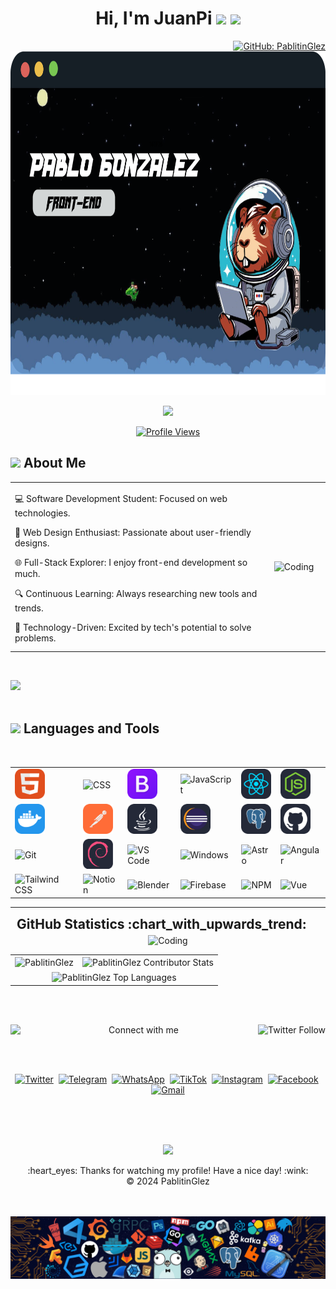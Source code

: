 

<h1 align="center"><b>Hi, I'm JuanPi </b>
  
  <img src="https://media.giphy.com/media/hvRJCLFzcasrR4ia7z/giphy.gif" width="35">
  <img src="https://emojis.slackmojis.com/emojis/images/1531849430/4246/blob-sunglasses.gif?1531849430" width="28"/>
</h1>

<div align="right"; margin-bottom: 20px;">
  <a href="https://github.com/PablitinGlez">
    <img src="https://img.shields.io/github/followers/PablitinGlez?label=follow&style=social" alt="GitHub: PablitinGlez"/>
  </a>
</div>

<div align="center">
<img src="https://github.com/PablitinGlez/PabloGonzalez/blob/main/fondo%20git.png" 
     alt="Banner de Bienvenida" width="100%" height="550">
</div>

<p align="center">
  <a href="https://github.com/DenverCoder1/readme-typing-svg">
    <img src="https://readme-typing-svg.herokuapp.com?font=Time+New+Roman&color=cyan&size=25&center=true&vCenter=true&width=600&height=100&lines=Hello+and+Welcome..&hearts;++;Software+Development+Student,;Web+Design+Enthusiast,;Web+Development+Lover,;Exploring+Backend+and+Frontend,;Always+Learning+New+Things..<3">
  </a>
</p>


<!--profile visit count-->



<div align="center">
  <a href="https://visitcount.itsvg.in">
    <img src="https://visitcount.itsvg.in/api?id=PablitinGlez&label=Profile%20Views&color=1&pretty=false" alt="Profile Views"/>
  </a>
</div>

## <picture><img src="https://github.com/7oSkaaa/7oSkaaa/blob/main/Images/about_me.gif?raw=true" width="50px"></picture> About Me



<table align="center">
<tr>
<td width="80%" align="left">
  
  <p style="margin-bottom: 10px;">💻 Software Development Student: Focused on web technologies.</p>
  <p style="margin-bottom: 10px;">🎨 Web Design Enthusiast: Passionate about user-friendly designs.</p>
  <p style="margin-bottom: 10px;">🌐 Full-Stack Explorer: I enjoy front-end development so much.</p>
  <p style="margin-bottom: 10px;">🔍 Continuous Learning: Always researching new tools and trends.</p>
  <p style="margin-bottom: 10px;">🚀 Technology-Driven: Excited by tech's potential to solve problems.</p>

</td>
<td width="20%" align="center">

  <img align="center" alt="Coding" width="150" src="https://c.tenor.com/GN73MKBawZYAAAAi/busy-cute.gif">

</td>
</tr>
</table>





<br>

<!-- Nothing weird to see here -->




<img src="https://user-images.githubusercontent.com/73097560/115834477-dbab4500-a447-11eb-908a-139a6edaec5c.gif"><br><br>

## <img src="https://media2.giphy.com/media/QssGEmpkyEOhBCb7e1/giphy.gif?cid=ecf05e47a0n3gi1bfqntqmob8g9aid1oyj2wr3ds3mg700bl&rid=giphy.gif" width ="25"><b> Languages and Tools</b>
<br>

<!-- Languages and Tools Section -->

<table align="center">
  <tr>
    <td>
      <img src="https://raw.githubusercontent.com/tandpfun/skill-icons/main/icons/HTML.svg" width="48" height="48" alt="HTML" />
    </td>
    <td>
      <img src="https://upload.wikimedia.org/wikipedia/commons/thumb/6/62/CSS3_logo.svg/48px-CSS3_logo.svg.png" width="48" height="48" alt="CSS" />
    </td>
    <td>
      <img src="https://raw.githubusercontent.com/tandpfun/skill-icons/main/icons/Bootstrap.svg" width="48" height="48" alt="Bootstrap" />
    </td>
    <td>
      <img src="https://upload.wikimedia.org/wikipedia/commons/thumb/9/99/Unofficial_JavaScript_logo_2.svg/1024px-Unofficial_JavaScript_logo_2.svg.png" width="48" height="48" alt="JavaScript" />
    </td>
    <td>
      <img src="https://raw.githubusercontent.com/tandpfun/skill-icons/main/icons/React-Dark.svg" width="48" height="48" alt="React" />
    </td>
    <td>
      <img src="https://raw.githubusercontent.com/tandpfun/skill-icons/main/icons/NodeJS-Dark.svg" width="48" height="48" alt="Node.js" />
    </td>
  </tr>
  <tr>
    <td>
      <img src="https://raw.githubusercontent.com/tandpfun/skill-icons/main/icons/Docker.svg" width="48" height="48" alt="Docker" />
    </td>
    <td>
      <img src="https://raw.githubusercontent.com/tandpfun/skill-icons/main/icons/Postman.svg" width="48" height="48" alt="Postman" />
    </td>
    <td>
      <img src="https://raw.githubusercontent.com/tandpfun/skill-icons/main/icons/Java-Dark.svg" width="48" height="48" alt="Java" />
    </td>
    <td>
      <img src="https://raw.githubusercontent.com/tandpfun/skill-icons/main/icons/Eclipse-Dark.svg" width="48" height="48" alt="Eclipse" />
    </td>
    <td>
      <img src="https://raw.githubusercontent.com/tandpfun/skill-icons/main/icons/PostgreSQL-Dark.svg" width="48" height="48" alt="PostgreSQL" />
    </td>
    <td>
      <img src="https://raw.githubusercontent.com/tandpfun/skill-icons/main/icons/Github-Dark.svg" width="48" height="48" alt="GitHub" />
    </td>
  </tr>
  <tr>
    <td>
      <img src="https://upload.wikimedia.org/wikipedia/commons/thumb/3/3f/Git_icon.svg/1200px-Git_icon.svg.png" width="48" height="48" alt="Git" />
    </td>
    <td>
      <img src="https://raw.githubusercontent.com/tandpfun/skill-icons/main/icons/Debian-Dark.svg" width="48" height="48" alt="Debian" />
    </td>
    <td>
      <img src="https://upload.wikimedia.org/wikipedia/commons/9/9a/Visual_Studio_Code_1.35_icon.svg" width="48" height="48" alt="VS Code" />
    </td>
    <td>
      <img src="https://raw.githubusercontent.com/tandpfun/skill-icons/main/icons/Windows-Dark.svg" width="48" height="48" alt="Windows" />
    </td>
    <td><img src="https://skillicons.dev/icons?i=astro" width="48" height="48" alt="Astro" />
</td>
    <td><img src="https://skillicons.dev/icons?i=angular" width="48" height="48" alt="Angular" />
</td>
  </tr>
 <tr>
    <td>
       <img src="https://skillicons.dev/icons?i=tailwind" width="48" height="48" alt="Tailwind CSS" />
    </td>
    <td>
     <img src="https://skillicons.dev/icons?i=notion" width="48" height="48" alt="Notion" />
    </td>
    <td>
     <img src="https://skillicons.dev/icons?i=blender" width="48" height="48" alt="Blender" />
    </td>
    <td>
    <img src="https://skillicons.dev/icons?i=firebase" width="48" height="48" alt="Firebase" />
    </td>
    <td>
      <img src="https://skillicons.dev/icons?i=npm" width="48" height="48" alt="NPM" />

</td>
    <td>
      <img src="https://skillicons.dev/icons?i=vue" width="48" height="48" alt="Vue" />

</td>
  </tr>
  
</table>


-----
<h2 style="margin: 5px 10px;">GitHub Statistics :chart_with_upwards_trend:</h2> 


<div align="center">
  <img src="https://cdn.dribbble.com/users/1277312/screenshots/14733298/media/39b1045e593737587dd60e42c8422d1f.gif" width="300" alt="Coding">
</div>


<table align="center">
  <tr>
    <td><img align="center" src="https://github-readme-stats.vercel.app/api?username=PablitinGlez&show_icons=true&locale=en&bg_color=0d1117&text_color=ffffff&repo=convoychat" alt="PablitinGlez" /></td>
    <td><img align="center" src="https://github-contributor-stats.vercel.app/api?username=PablitinGlez&limit=3&theme=nightowl&show_owner=true&combine_all_yearly_contributions=true" alt="PablitinGlez Contributor Stats" /></td>
  </tr>
  <tr>
    <td colspan="2" align="center">
      <img align="center" src="https://github-readme-stats.vercel.app/api/top-langs?username=PablitinGlez&show_icons=true&locale=en&bg_color=0d1117&text_color=ffffff&layout=compact" alt="PablitinGlez Top Languages" />
    </td>
  </tr>
</table>



<br><br>

<p style="display: flex; justify-content: space-between; align-items: center; margin: 0;">
 <img src="https://media.giphy.com/media/iY8CRBdQXODJSCERIr/giphy.gif" width="30px"> Connect with me
  <a href="https://twitter.com/intent/follow?original_referer=https%3A%2F%2Fgithub.com%2FJPablinhoigl&screen_name=JPablinhoigl">
    <img align="right" src="https://img.shields.io/twitter/follow/JPablinhoigl?color=1DA1F2&logo=twitter&style=for-the-badge" alt="Twitter Follow" />
  </a>
</p>




<br><br>


<p align="center">
  <a href="https://twitter.com/JPa"><img src="https://img.shields.io/badge/Twitter-1DA1F2?style=for-the-badge&logo=twitter&logoColor=white" alt="Twitter" /></a>&nbsp;
  <a href="https://t.me/Liht"><img src="https://img.shields.io/badge/Telegram-2CA5E0?style=for-the-badge&logo=telegram&logoColor=white" alt="Telegram" /></a>&nbsp;
  <a href="https://wa.me/"><img src="https://img.shields.io/badge/WhatsApp-25D366?style=for-the-badge&logo=whatsapp&logoColor=white" alt="WhatsApp" /></a>&nbsp;
  <a href="https://www.tiktok.com/@ssss_"><img src="https://img.shields.io/badge/TikTok-000000?style=for-the-badge&logo=tiktok&logoColor=white" alt="TikTok" /></a>&nbsp;
  <a href="https://www.instagram.com/painho.push"><img src="https://img.shields.io/badge/Instagram-E4405F?style=for-the-badge&logo=instagram&logoColor=white" alt="Instagram" /></a>&nbsp;
  <a href="https://www.facebook.com/"><img src="https://img.shields.io/badge/Facebook-1877F2?style=for-the-badge&logo=facebook&logoColor=white" alt="Facebook" /></a>&nbsp;
  <a href="mailto:gonzalez04212gmail.com?subject=Hola%20Jiji"><img src="https://img.shields.io/badge/gmail-%23D14836.svg?&style=for-the-badge&logo=gmail&logoColor=white" alt="Gmail"/></a>
</p>

<br><br><br>







<p align="center">
  <img src="https://user-images.githubusercontent.com/5713670/87202985-820dcb80-c2b6-11ea-9f56-7ec461c497c3.gif" width="150">
</p>
<p align="center">
  :heart_eyes: Thanks for watching my profile! Have a nice day! :wink: <br/>
  &copy; 2024 PablitinGlez
</p>


<br><br>
![Github Banner](https://github.com/Jaydeep-Yadav/Jaydeep-Yadav/blob/main/banner.png)
